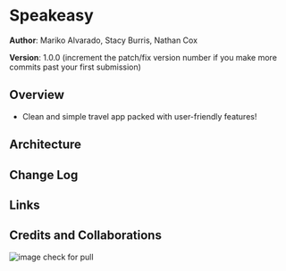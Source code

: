 # Speakeasy

**Author**: Mariko Alvarado, Stacy Burris, Nathan Cox

**Version**: 1.0.0 (increment the patch/fix version number if you make more commits past your first submission)

## Overview

+ Clean and simple travel app packed with user-friendly features!

## Architecture
<!-- Provide a detailed description of the application design. What technologies (languages, libraries, etc) you're using, and any other relevant design information. -->

## Change Log

## Links

## Credits and Collaborations
<!-- Give credit (and a link) to other people or resources that helped you build this application. -->


![image](relationship.png)
check for pull
